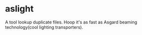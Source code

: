 aslight
=======

A tool lookup duplicate files.  Hoop it's as fast as Asgard beaming technology(cool lighting transporters).
